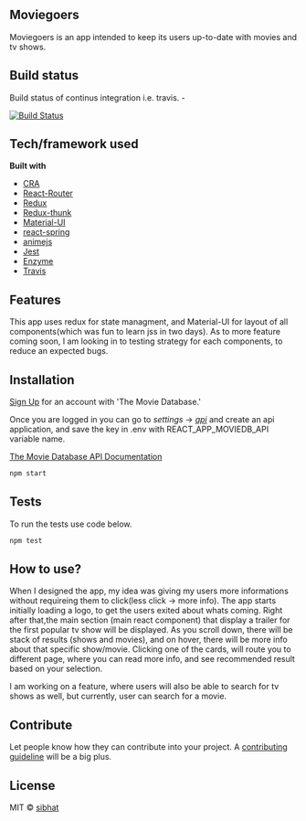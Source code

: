 ## Moviegoers

Moviegoers is an app intended to keep its users up-to-date with movies and tv shows.

## Build status

Build status of continus integration i.e. travis. -

[![Build Status](https://travis-ci.com/sibhat/moviegoers.svg?branch=master)](https://travis-ci.com/sibhat/moviegoers)

## Tech/framework used

<b>Built with</b>

-   [CRA](https://facebook.github.io/create-react-app)
-   [React-Router](https://reacttraining.com/react-router/web/guides/quick-start)
-   [Redux](https://redux.js.org)
-   [Redux-thunk](https://github.com/reduxjs/redux-thunk)
-   [Material-UI](https://material-ui.com)
-   [react-spring](https://react-spring.surge.sh)
-   [animejs](https://animejs.com)
-   [Jest](https://jestjs.io)
-   [Enzyme](https://airbnb.io/enzyme)
-   [Travis](https://travis-ci.com)

## Features

This app uses redux for state managment, and Material-UI for layout of all components(which was fun to learn jss in two days). As to more feature coming soon, I am looking in to testing strategy for each components, to reduce an expected bugs.

## Installation

[Sign Up](https://www.themoviedb.org/account/signup) for an account with 'The Movie Database.'

Once you are logged in you can go to _settings_ -> [_api_](https://www.themoviedb.org/settings/api) and create an api application, and save the key in .env with REACT_APP_MOVIEDB_API variable name.

[The Movie Database API Documentation](https://developers.themoviedb.org/3/getting-started/introduction)

```js
npm start
```

## Tests

To run the tests use code below.

```js
npm test
```

## How to use?

When I designed the app, my idea was giving my users more informations without requireing them to click(less click -> more info). The app starts initially loading a logo, to get the users exited about whats coming. Right after that,the main section (main react component) that display a trailer for the first popular tv show will be displayed. As you scroll down, there will be stack of results (shows and movies), and on hover, there will be more info about that specific show/movie. Clicking one of the cards, will route you to different page, where you can read more info, and see recommended result based on your selection.

I am working on a feature, where users will also be able to search for tv shows as well, but currently, user can search for a movie.

## Contribute

Let people know how they can contribute into your project. A [contributing guideline](https://github.com/zulip/zulip-electron/blob/master/CONTRIBUTING.md) will be a big plus.

## License

MIT © [sibhat](https://github.com/sibhat)
